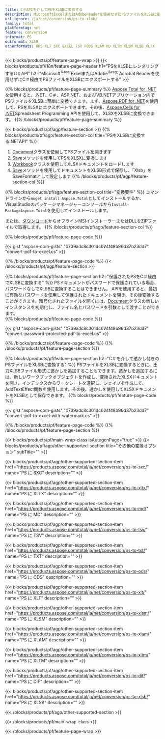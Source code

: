 ```yaml
---
title: C＃APIを介してPSをXLSBに変換する
description: MicrosoftExcelまたはAdobeReaderを使用せずにPSファイルをXLSBに変換するC＃API
url_ignore: /ja/net/conversion/ps-to-xlsb/
family: total
platformtag: net
feature: conversion
informat: PS
outformat: XLSB
otherformats: ODS XLT SXC EXCEL TSV FODS XLAM MD XLTM XLSM XLSB XLTX
---
```

{{< blocks/products/pf/feature-page-wrap >}}
{{< blocks/products/pf/i18n/feature-page-header h1="PSをXLSBにレンダリングするC＃API" h2="Microsoft<sup>＆reg;</sup>ExcelまたはAdobe<sup>＆reg;</sup> Acrobat Readerを使用せずにC＃経由でPSファイルをXLSBにエクスポートする" >}}

{{% blocks/products/pf/feature-page-summary %}}
[Aspose.Total for .NET](https://products.aspose.com/total/net/)を使用すると、.NET、C＃、ASP.NET、およびVB.NETアプリケーション内でPSファイルをXLSBに簡単に変換できます。まず、[Aspose.PDF for .NET](https://products.aspose.com/pdf/net/)を使用して、PSをXLSXにエクスポートできます。その後、[Aspose.Cells for .NET](https://products.aspose.com/cells/net/)Spreadsheet Programming APIを使用して、XLSXをXLSBに変換できます。
{{% /blocks/products/pf/feature-page-summary  %}}

{{< blocks/products/pf/agp/feature-section >}}
{{% blocks/products/pf/agp/feature-section-col title="PSをXLSBに変換する.NETAPI" %}}
1. [Document](https://reference.aspose.com/pdf/net/aspose.pdf/document)クラスを使用してPSファイルを開きます
2. [Save](https://reference.aspose.com/pdf/net/aspose.pdf.document/save/methods/5)メソッドを使用してPSをXLSXに変換します
3. [Workbook](https://reference.aspose.com/cells/net/aspose.cells/workbook)クラスを使用してXLSXドキュメントをロードします
4. [Save](https://reference.aspose.com/cells/net/aspose.cells.workbook/save/methods/4)メソッドを使用してドキュメントをXLSB形式で保存し、「Xlsb」をSaveFormatとして設定します
{{% /blocks/products/pf/agp/feature-section-col %}}

{{% blocks/products/pf/agp/feature-section-col title="変換要件" %}}
コマンドラインから```nuget install Aspose.Total```としてインストールするか、VisualStudioのパッケージマネージャーコンソールから```Install-PackageAspose.Total```を使用してインストールします。

または、[ダウンロード](https://downloads.aspose.com/total/net)からオフラインMSIインストーラーまたはDLLをZIPファイルで取得します。
{{% /blocks/products/pf/agp/feature-section-col %}}

{{% blocks/products/pf/feature-page-code %}}

{{< gist "aspose-com-gists" "0739adc8c301dc024f48b96d37b23dd7" "convert-pdf-to-excel.cs" >}}


{{% /blocks/products/pf/feature-page-code %}}
{{< /blocks/products/pf/agp/feature-section >}}

{{% blocks/products/pf/feature-page-section  h2="保護されたPSをC＃経由でXLSBに変換する" %}}
PSドキュメントがパスワードで保護されている場合、パスワードなしでXLSBに変換することはできません。 APIを使用すると、最初に有効なパスワードを使用して保護されたドキュメントを開き、その後変換することができます。暗号化されたファイルを開くには、[Document](https://reference.aspose.com/pdf/net/aspose.pdf/document)クラスの新しいインスタンスを初期化し、ファイル名とパスワードを引数として渡すことができます。  
{{% blocks/products/pf/feature-page-code %}}

{{< gist "aspose-com-gists" "0739adc8c301dc024f48b96d37b23dd7" "convert-password-protected-pdf-to-excel.cs" >}}

{{% /blocks/products/pf/feature-page-code  %}}
{{% /blocks/products/pf/feature-page-section %}}

{{% blocks/products/pf/feature-page-section  h2="C＃を介して透かし付きのPSファイルをXLSBに変換する" %}}
PSファイルをXLSBに変換するときに、出力XLSBファイル形式に透かしを追加することもできます。透かしを追加するには、新しいワークブックオブジェクトを作成し、変換されたXLSXドキュメントを開き、インデックスからワークシートを選択し、シェイプを作成して、AddTextEffect関数を使用します。その後、透かしを使用してXLSXドキュメントをXLSBとして保存できます。 
{{% blocks/products/pf/feature-page-code %}}

{{< gist "aspose-com-gists" "0739adc8c301dc024f48b96d37b23dd7" "convert-pdf-to-excel-with-watermark.cs" >}}

{{% /blocks/products/pf/feature-page-code  %}}
{{% /blocks/products/pf/feature-page-section %}}

{{< blocks/products/pf/main-wrap-class isAutogenPage="true" >}}
{{< blocks/products/pf/agp/other-supported-section title="その他の変換オプション" subTitle="" >}}

{{< blocks/products/pf/agp/other-supported-section-item href="https://products.aspose.com/total/ja/net/conversion/ps-to-sxc/" name="PS に SXC" description="" >}}

{{< blocks/products/pf/agp/other-supported-section-item href="https://products.aspose.com/total/ja/net/conversion/ps-to-xltx/" name="PS に XLTX" description="" >}}

{{< blocks/products/pf/agp/other-supported-section-item href="https://products.aspose.com/total/ja/net/conversion/ps-to-md/" name="PS に MD" description="" >}}

{{< blocks/products/pf/agp/other-supported-section-item href="https://products.aspose.com/total/ja/net/conversion/ps-to-tsv/" name="PS に TSV" description="" >}}

{{< blocks/products/pf/agp/other-supported-section-item href="https://products.aspose.com/total/ja/net/conversion/ps-to-txt/" name="PS に TXT" description="" >}}

{{< blocks/products/pf/agp/other-supported-section-item href="https://products.aspose.com/total/ja/net/conversion/ps-to-ods/" name="PS に ODS" description="" >}}

{{< blocks/products/pf/agp/other-supported-section-item href="https://products.aspose.com/total/ja/net/conversion/ps-to-xlt/" name="PS に XLT" description="" >}}

{{< blocks/products/pf/agp/other-supported-section-item href="https://products.aspose.com/total/ja/net/conversion/ps-to-xlsm/" name="PS に XLSM" description="" >}}

{{< blocks/products/pf/agp/other-supported-section-item href="https://products.aspose.com/total/ja/net/conversion/ps-to-xlam/" name="PS に XLAM" description="" >}}

{{< blocks/products/pf/agp/other-supported-section-item href="https://products.aspose.com/total/ja/net/conversion/ps-to-xltm/" name="PS に XLTM" description="" >}}

{{< blocks/products/pf/agp/other-supported-section-item href="https://products.aspose.com/total/ja/net/conversion/ps-to-dif/" name="PS に DIF" description="" >}}

{{< blocks/products/pf/agp/other-supported-section-item href="https://products.aspose.com/total/ja/net/conversion/ps-to-xlsb/" name="PS に XLSB" description="" >}}



{{< /blocks/products/pf/agp/other-supported-section >}}

{{< /blocks/products/pf/main-wrap-class >}}

{{< /blocks/products/pf/feature-page-wrap >}}